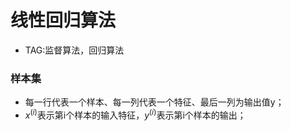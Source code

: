 # 线性回归算法
- TAG:监督算法，回归算法
### 样本集
- 每一行代表一个样本、每一列代表一个特征、最后一列为输出值y；
- $x^(i)$表示第i个样本的输入特征，$y^(i)$表示第i个样本的输出；
